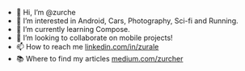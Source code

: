 - 👋 Hi, I’m @zurche
- 👀 I’m interested in Android, Cars, Photography, Sci-fi and Running.
- 🌱 I’m currently learning Compose.
- 💞️ I’m looking to collaborate on mobile projects!
- 📫 How to reach me [linkedin.com/in/zurale](https://ar.linkedin.com/in/zurale)
- 📚 Where to find my articles [medium.com/zurcher](https://medium.com/@zurcher)

<!---
zurche/zurche is a ✨ special ✨ repository because its `README.md` (this file) appears on your GitHub profile.
You can click the Preview link to take a look at your changes.
--->
